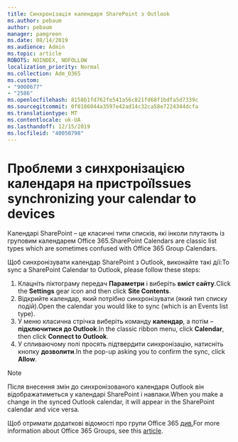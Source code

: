 ```yaml
---
title: Синхронізація календаря SharePoint з Outlook
ms.author: pebaum
author: pebaum
manager: pamgreen
ms.date: 08/14/2019
ms.audience: Admin
ms.topic: article
ROBOTS: NOINDEX, NOFOLLOW
localization_priority: Normal
ms.collection: Adm_O365
ms.custom:
- "9000677"
- "2586"
ms.openlocfilehash: 8158b1fd762fe541a56c821fd68f1bdfa5d7339c
ms.sourcegitcommit: 0f0186044a3597e42ad14c32ca58e7224344dcfa
ms.translationtype: MT
ms.contentlocale: uk-UA
ms.lasthandoff: 12/15/2019
ms.locfileid: "40050798"
---
```

# <a name="issues-synchronizing-your-calendar-to-devices"></a><span data-ttu-id="214fc-102">Проблеми з синхронізацією календаря на пристрої</span><span class="sxs-lookup"><span data-stu-id="214fc-102">Issues synchronizing your calendar to devices</span></span>

<span data-ttu-id="214fc-103">Календарі SharePoint – це класичні типи списків, які інколи плутають із груповим календарем Office 365.</span><span class="sxs-lookup"><span data-stu-id="214fc-103">SharePoint Calendars are classic list types which are sometimes confused with Office 365 Group Calendars.</span></span>

<span data-ttu-id="214fc-104">Щоб синхронізувати календар SharePoint з Outlook, виконайте такі дії:</span><span class="sxs-lookup"><span data-stu-id="214fc-104">To sync a SharePoint Calendar to Outlook, please follow these steps:</span></span>

1. <span data-ttu-id="214fc-105">Клацніть піктограму передач **Параметри** і виберіть **вміст сайту**.</span><span class="sxs-lookup"><span data-stu-id="214fc-105">Click the **Settings** gear icon and then click **Site Contents**.</span></span>
2. <span data-ttu-id="214fc-106">Відкрийте календар, який потрібно синхронізувати (який тип списку подій).</span><span class="sxs-lookup"><span data-stu-id="214fc-106">Open the calendar you would like to sync (which is an Events list type).</span></span>
3. <span data-ttu-id="214fc-107">У меню класична стрічка виберіть команду **календар**, а потім – **підключитися до Outlook**.</span><span class="sxs-lookup"><span data-stu-id="214fc-107">In the classic ribbon menu, click **Calendar**, then click **Connect to Outlook**.</span></span>
4. <span data-ttu-id="214fc-108">У спливаючому полі просять підтвердити синхронізацію, натисніть кнопку **дозволити**.</span><span class="sxs-lookup"><span data-stu-id="214fc-108">In the pop-up asking you to confirm the sync, click **Allow**.</span></span>

>[!Note]
> <span data-ttu-id="214fc-109">Після внесення змін до синхронізованого календаря Outlook він відображатиметься у календарі SharePoint і навпаки.</span><span class="sxs-lookup"><span data-stu-id="214fc-109">When you make a change in the synced Outlook calendar, it will appear in the SharePoint calendar and vice versa.</span></span>

<span data-ttu-id="214fc-110">Щоб отримати додаткові відомості про групи Office 365 [див.](https://support.office.com/article/Learn-about-Office-365-groups-b565caa1-5c40-40ef-9915-60fdb2d97fa2)</span><span class="sxs-lookup"><span data-stu-id="214fc-110">For more information about Office 365 Groups, see this [article](https://support.office.com/article/Learn-about-Office-365-groups-b565caa1-5c40-40ef-9915-60fdb2d97fa2).</span></span>
